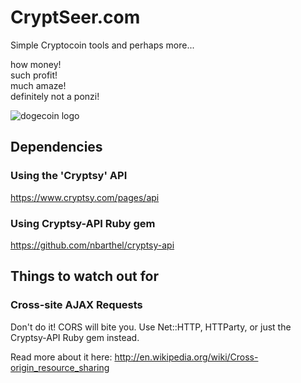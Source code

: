 # CryptSeer.com
Simple Cryptocoin tools and perhaps more...  

how money!    
such profit!    
much amaze!  
definitely not a ponzi!  
  
![dogecoin logo](/img/dogecoin-logo.png "To the moon!")

## Dependencies
### Using the 'Cryptsy' API  

https://www.cryptsy.com/pages/api  

### Using Cryptsy-API Ruby gem  
  
https://github.com/nbarthel/cryptsy-api

## Things to watch out for
### Cross-site AJAX Requests
Don't do it! CORS will bite you. Use Net::HTTP, HTTParty, or just the Cryptsy-API Ruby gem instead.

Read more about it here: http://en.wikipedia.org/wiki/Cross-origin_resource_sharing


